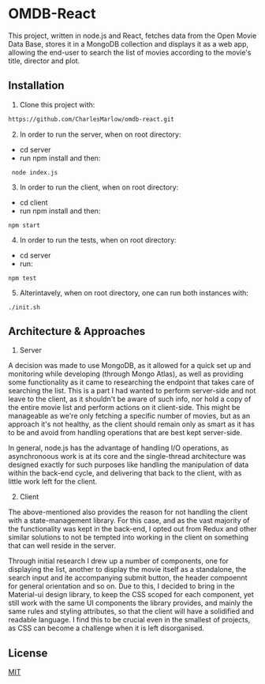 # OMDB-React

This project, written in node.js and React, fetches data from the Open Movie Data Base, stores it 
in a MongoDB collection and displays it as a web app, allowing the end-user to search the list of 
movies according to the movie's title, director and plot. 

## Installation

1. Clone this project with: 

```bash
https://github.com/CharlesMarlow/omdb-react.git
```

2. In order to run the server, when on root directory: 
 - cd server
 - run npm install and then:
 ```
  node index.js
 ```
 
3. In order to run the client, when on root directory:
  - cd client
  - run npm install and then:
   ``` 
  npm start
  ```

4. In order to run the tests, when on root directory: 
  - cd server
  - run:
  ``` 
  npm test
  ```
  
5. Alterintavely, when on root directory, one can run both instances with: 

``` 
./init.sh 
```

## Architecture & Approaches
1. Server

A decision was made to use MongoDB, as it allowed for a quick set up and monitoring while developing
(through Mongo Atlas), as well as providing some functionality as it came to researching the endpoint that
takes care of searching the list. This is a part I had wanted to perform server-side and not leave to the client,
as it shouldn't be aware of such info, nor hold a copy of the entire movie list and perform actions on it client-side.
This might be manageable as we're only fetching a specific number of movies, but as an approach it's not healthy,
as the client should remain only as smart as it has to be and avoid from handling operations that are best kept server-side.

In general, node.js has the advantage of handling I/O operations, as asynchronoous work is at its core and the single-thread 
architecture was designed exactly for such purposes like handling the manipulation of data within the back-end cycle, 
and delivering that back to the client, with as little work left for the client. 

2. Client

The above-mentioned also provides the reason for not handling the client with a state-management library. For this case, 
and as the vast majority of the functionality was kept in the back-end, I opted out from Redux and other similar solutions
to not be tempted into working in the client on something that can well reside in the server. 

Through initial research I drew up a number of components, one for displaying the list, another to display the movie itself 
as a standalone, the search input and ite accompanying submit button, the header compoennt for general orientation and so on. 
Due to this, I decided to bring in the Material-ui design library, to keep the CSS scoped for each component, yet still work 
with the same UI components the library provides, and mainly the same rules and styling attributes, so that the client will have 
a solidified and readable language. 
I find this to be crucial even in the smallest of projects, as CSS can become a challenge when it is left disorganised. 


## License
[MIT](https://choosealicense.com/licenses/mit/)
